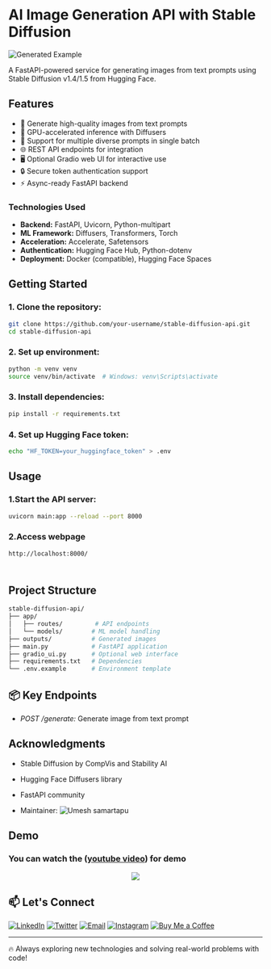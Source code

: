 # AI Image Generation API with Stable Diffusion

![Generated Example]( https://github.com/UmeshSamartapu/Image_Generation_with_Pre-trained-Models_ProdigyInfoTech/blob/main/static/Creative%20Image%20Studio%20pic.png )

A FastAPI-powered service for generating images from text prompts using Stable Diffusion v1.4/1.5 from Hugging Face.

## Features

- 🎨 Generate high-quality images from text prompts
- 🚀 GPU-accelerated inference with Diffusers
- 📝 Support for multiple diverse prompts in single batch
- 🌐 REST API endpoints for integration
- 🖥️ Optional Gradio web UI for interactive use
- 🔒 Secure token authentication support
- ⚡ Async-ready FastAPI backend

### Technologies Used

- **Backend:** FastAPI, Uvicorn, Python-multipart
- **ML Framework:** Diffusers, Transformers, Torch
- **Acceleration:** Accelerate, Safetensors
- **Authentication:** Hugging Face Hub, Python-dotenv
- **Deployment:** Docker (compatible), Hugging Face Spaces

## Getting Started

### 1. Clone the repository:
```bash
git clone https://github.com/your-username/stable-diffusion-api.git
cd stable-diffusion-api
```

### 2. Set up environment:
```bash
python -m venv venv
source venv/bin/activate  # Windows: venv\Scripts\activate
```

### 3. Install dependencies:
```bash
pip install -r requirements.txt
```

### 4. Set up Hugging Face token:
```bash
echo "HF_TOKEN=your_huggingface_token" > .env
```

## Usage

### 1.Start the API server:
```bash
uvicorn main:app --reload --port 8000
```

### 2.Access webpage
```bash
http://localhost:8000/
```

### 
```bash

```

## Project Structure
```bash
stable-diffusion-api/
├── app/
│   ├── routes/         # API endpoints
│   └── models/        # ML model handling
├── outputs/           # Generated images
├── main.py            # FastAPI application
├── gradio_ui.py       # Optional web interface
├── requirements.txt   # Dependencies
└── .env.example       # Environment template
```

## 📦 Key Endpoints

- *POST /generate:* Generate image from text prompt

## Acknowledgments
  
- Stable Diffusion by CompVis and Stability AI

- Hugging Face Diffusers library

- FastAPI community

- Maintainer: ![Umesh samartapu](https://github.com/UmeshSamartapu)

## Demo 
### You can watch the ([youtube video](   )) for demo
<p align="center">
  <img src="https://github.com/UmeshSamartapu/Image_Generation_with_Pre-trained-Models_ProdigyInfoTech/blob/main/static/Creative%20Image%20Studio_Gif.gif" />
</p>



## 📫 Let's Connect

[![LinkedIn](https://img.shields.io/badge/-LinkedIn-0077B5?style=flat-square&logo=linkedin&logoColor=white)](https://www.linkedin.com/in/umeshsamartapu/)
[![Twitter](https://img.shields.io/badge/-Twitter-1DA1F2?style=flat-square&logo=twitter&logoColor=white)](https://x.com/umeshsamartapu)
[![Email](https://img.shields.io/badge/-Email-D14836?style=flat-square&logo=gmail&logoColor=white)](mailto:umeshsamartapu@gmail.com)
[![Instagram](https://img.shields.io/badge/-Instagram-E4405F?style=flat-square&logo=instagram&logoColor=white)](https://www.instagram.com/umeshsamartapu/)
[![Buy Me a Coffee](https://img.shields.io/badge/-Buy%20Me%20a%20Coffee-FBAD19?style=flat-square&logo=buymeacoffee&logoColor=black)](https://www.buymeacoffee.com/umeshsamartapu)

---

🔥 Always exploring new technologies and solving real-world problems with code!
